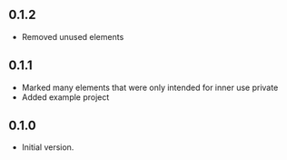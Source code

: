 ## 0.1.2

- Removed unused elements

## 0.1.1

- Marked many elements that were only intended for inner use private
- Added example project

## 0.1.0

- Initial version.